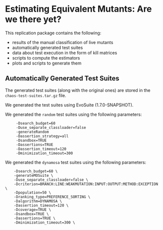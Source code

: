 # Estimating Equivalent Mutants: Are we there yet?

This replication package contains the following:

- results of the manual classification of live mutants
- automatically generated test suites
- data about test execution in the form of kill matrices
- scripts to compute the estimators
- plots and scripts to generate them


## Automatically Generated Test Suites
The generated test suites (along with the original ones) are stored in the `chaos-test-suites.tar.gz` file.

We generated the test suites using EvoSuite (1.7.0-SNAPSHOT).

We generated the `random` test suites using the following parameters:

```
     -Dsearch_budget=60
     -Duse_separate_classloader=false
     -generateRandom
     -Dassertion_strategy=all
     -Dsandbox=TRUE
     -Dassertions=TRUE
     -Dassertion_timeout=120
     -Dminimization_timeout=300 
```
We generated the `dynamosa` test suites using the following parameters:

```
    -Dsearch_budget=60 \
    -generateMOSuite \
    -Duse_separate_classloader=false \
    -Dcriterion=BRANCH:LINE:WEAKMUTATION:INPUT:OUTPUT:METHOD:EXCEPTION \
    -Dpopulation=50 \
    -Dranking_type=PREFERENCE_SORTING \
    -Dalgorithm=DYNAMOSA \
    -Dassertion_timeout=120 \
    -Dcoverage=TRUE \
    -Dsandbox=TRUE \
    -Dassertions=TRUE \
    -Dminimization_timeout=300 \
```